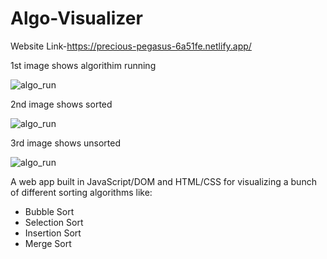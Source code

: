 # Algo-Visualizer
Website Link-https://precious-pegasus-6a51fe.netlify.app/
<br/>

1st  image shows algorithim running 


![algo_run](https://github.com/Harkirat13805/Algorithim-visualizer/assets/100371387/699b54bb-7162-4960-bcb8-bf75cc48f030)

2nd image shows sorted 


![algo_run](https://github.com/Harkirat13805/Algorithim-visualizer/assets/100371387/36922567-b6ed-4d25-8384-21d06d7a01d8)

3rd image shows unsorted


![algo_run](https://github.com/Harkirat13805/Algorithim-visualizer/assets/100371387/5af971dd-81fc-4e1b-a4f2-6537bc52a5da)


A web app built in JavaScript/DOM and HTML/CSS for visualizing a bunch of different sorting algorithms like:
- Bubble Sort 
- Selection Sort
- Insertion Sort
- Merge Sort

